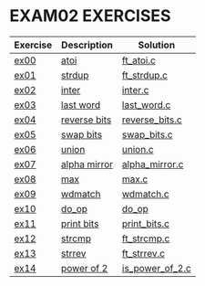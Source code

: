 # EXAM02 EXERCISES

|Exercise        |Description                    |Solution                     
|----------------|-------------------------------|--
|[ex00](https://github.com/AhmedFatir/piscine/edit/master/EXAMES/exam02/ex00) | [atoi](https://github.com/AhmedFatir/piscine/edit/master/EXAMES/exam02/ex00/README.md)| [ft_atoi.c](https://github.com/AhmedFatir/piscine/edit/master/EXAMES/exam02/ex00/ft_atoi.c)
|[ex01](https://github.com/AhmedFatir/piscine/edit/master/EXAMES/exam02/ex01)|[strdup](https://github.com/AhmedFatir/piscine/edit/master/EXAMES/exam02/ex01/README.md)|[ft_strdup.c](https://github.com/AhmedFatir/piscine/edit/master/EXAMES/exam02/ex01/ft_strdup.c)
|[ex02](https://github.com/AhmedFatir/piscine/edit/master/EXAMES/exam02/ex02)|[inter](https://github.com/AhmedFatir/piscine/edit/master/EXAMES/exam02/ex02/README.md)|[inter.c](https://github.com/AhmedFatir/piscine/edit/master/EXAMES/exam02/ex02/inter.c)
|[ex03](https://github.com/AhmedFatir/piscine/edit/master/EXAMES/exam02/ex03)|[last word](https://github.com/AhmedFatir/piscine/edit/master/EXAMES/exam02/ex03/README.md)|[last_word.c](https://github.com/AhmedFatir/piscine/edit/master/EXAMES/exam02/ex03/last_word.c)
|[ex04](https://github.com/AhmedFatir/piscine/edit/master/EXAMES/exam02/ex04)|[reverse bits](https://github.com/AhmedFatir/piscine/edit/master/EXAMES/exam02/ex04/README.md)|[reverse_bits.c](https://github.com/AhmedFatir/piscine/edit/master/EXAMES/exam02/ex04/reverse_bits.c)
|[ex05](https://github.com/AhmedFatir/piscine/edit/master/EXAMES/exam02/ex05)|[swap bits](https://github.com/AhmedFatir/piscine/edit/master/EXAMES/exam02/ex05/README.md)|[swap_bits.c](https://github.com/AhmedFatir/piscine/edit/master/EXAMES/exam02/ex05/swap_bits.c)
|[ex06](https://github.com/AhmedFatir/piscine/edit/master/EXAMES/exam02/ex06)|[union](https://github.com/AhmedFatir/piscine/edit/master/EXAMES/exam02/ex06/README.md)|[union.c](https://github.com/AhmedFatir/piscine/edit/master/EXAMES/exam02/ex06/union.c)
|[ex07](https://github.com/AhmedFatir/piscine/edit/master/EXAMES/exam02/ex07)|[alpha mirror](https://github.com/AhmedFatir/piscine/edit/master/EXAMES/exam02/ex07/README.md)|[alpha_mirror.c](https://github.com/AhmedFatir/piscine/edit/master/EXAMES/exam02/ex07/alpha_mirror.c)
|[ex08](https://github.com/AhmedFatir/piscine/edit/master/EXAMES/exam02/ex08)|[max](https://github.com/AhmedFatir/piscine/edit/master/EXAMES/exam02/ex08/README.md)|[max.c](https://github.com/AhmedFatir/piscine/edit/master/EXAMES/exam02/ex08/max.c)
|[ex09](https://github.com/AhmedFatir/piscine/edit/master/EXAMES/exam02/ex09)|[wdmatch](https://github.com/AhmedFatir/piscine/edit/master/EXAMES/exam02/ex09/README.md)|[wdmatch.c](https://github.com/AhmedFatir/piscine/edit/master/EXAMES/exam02/ex09/wdmatch.c)
|[ex10](https://github.com/AhmedFatir/piscine/edit/master/EXAMES/exam02/ex10)|[do_op](https://github.com/AhmedFatir/piscine/edit/master/EXAMES/exam02/ex10/README.md)|[do_op](https://github.com/AhmedFatir/piscine/edit/master/EXAMES/exam02/ex10/main.c)
|[ex11](https://github.com/AhmedFatir/piscine/edit/master/EXAMES/exam02/ex11)|[print bits](https://github.com/AhmedFatir/piscine/edit/master/EXAMES/exam02/ex11/README.md)|[print_bits.c](https://github.com/AhmedFatir/piscine/edit/master/EXAMES/exam02/ex11/print_bits.c)
|[ex12](https://github.com/AhmedFatir/piscine/edit/master/EXAMES/exam02/ex12)|[strcmp](https://github.com/AhmedFatir/piscine/edit/master/EXAMES/exam02/ex12/README.md)|[ft_strcmp.c](https://github.com/AhmedFatir/piscine/edit/master/EXAMES/exam02/ex12/ft_strcmp.c)
|[ex13](https://github.com/AhmedFatir/piscine/edit/master/EXAMES/exam02/ex13)|[strrev](https://github.com/AhmedFatir/piscine/edit/master/EXAMES/exam02/ex13/README.md)|[ft_strrev.c](https://github.com/AhmedFatir/piscine/edit/master/EXAMES/exam02/ex13/ft_strrev.c)
|[ex14](https://github.com/AhmedFatir/piscine/edit/master/EXAMES/exam02/ex14)|[power of 2](https://github.com/AhmedFatir/piscine/edit/master/EXAMES/exam02/ex14/README.md)|[is_power_of_2.c](https://github.com/AhmedFatir/piscine/edit/master/EXAMES/exam02/ex14/is_power_of_2.c)

